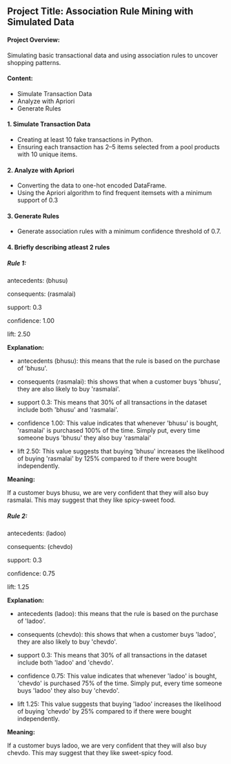 ## Project Title: Association Rule Mining with Simulated Data

#### Project Overview:

Simulating basic transactional data and using association rules to uncover shopping patterns.

#### Content:
- Simulate Transaction Data
- Analyze with Apriori
- Generate Rules

#### 1. Simulate Transaction Data
- Creating at least 10 fake transactions in Python.
- Ensuring each transaction has 2–5 items selected from a pool products with 10 unique items.

#### 2. Analyze with Apriori
- Converting the data to one-hot encoded DataFrame.
- Using the Apriori algorithm to find frequent itemsets with a minimum support of 0.3

#### 3. Generate Rules
- Generate association rules with a minimum confidence threshold of 0.7.

#### 4. Briefly describing atleast 2 rules

##### Rule 1:

antecedents: (bhusu)

consequents: (rasmalai)

support: 0.3

confidence: 1.00

lift: 2.50

**Explanation:**

- antecedents (bhusu): this means that the rule is based on the purchase of 'bhusu'.

- consequents (rasmalai): this shows that when a customer buys 'bhusu', they are also likely to buy 'rasmalai'.

- support 0.3: This means that 30% of all transactions in the dataset include both 'bhusu' and 'rasmalai'.

- confidence 1.00: This value indicates that whenever 'bhusu' is bought, 'rasmalai' is purchased 100% of the time. Simply put, every time someone buys 'bhusu' they also buy 'rasmalai'

- lift 2.50: This value suggests that buying 'bhusu' increases the likelihood of buying 'rasmalai' by 125% compared to if there were bought independently.

**Meaning:**

If a customer buys bhusu, we are very confident that they will also buy rasmalai. This may suggest that they like spicy-sweet food.

##### Rule 2:

antecedents: (ladoo)

consequents: (chevdo)

support: 0.3

confidence: 0.75

lift: 1.25

**Explanation:**

- antecedents (ladoo): this means that the rule is based on the purchase of 'ladoo'.

- consequents (chevdo): this shows that when a customer buys 'ladoo', they are also likely to buy 'chevdo'.

- support 0.3: This means that 30% of all transactions in the dataset include both 'ladoo' and 'chevdo'.

- confidence 0.75: This value indicates that whenever 'ladoo' is bought, 'chevdo' is purchased 75% of the time. Simply put, every time someone buys 'ladoo' they also buy 'chevdo'.

- lift 1.25: This value suggests that buying 'ladoo' increases the likelihood of buying 'chevdo' by 25% compared to if there were bought independently.

**Meaning:**

If a customer buys ladoo, we are very confident that they will also buy chevdo. This may suggest that they like sweet-spicy food.










